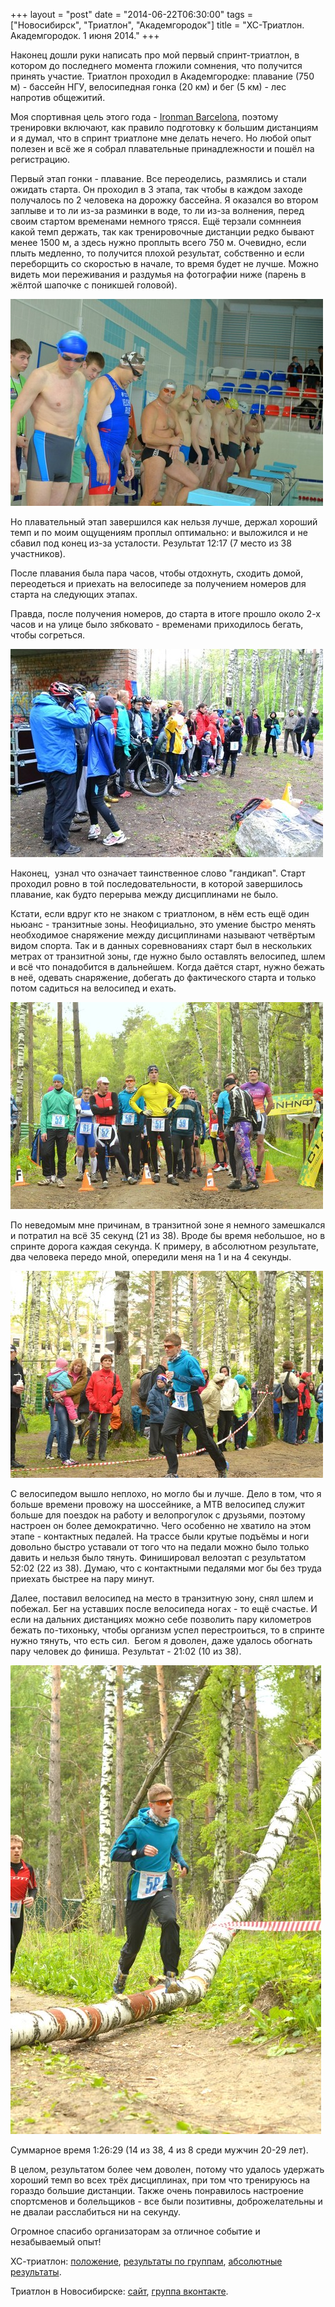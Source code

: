 +++
layout = "post"
date = "2014-06-22T06:30:00"
tags = ["Новосибирск", "Триатлон", "Академгородок"]
title = "ХС-Триатлон. Академгородок. 1 июня 2014."
+++

Наконец дошли руки написать про мой первый спринт-триатлон, в котором до последнего момента гложили сомнения, что получится принять участие. Триатлон проходил в Академгородке: плавание (750 м) - бассейн НГУ, велосипедная гонка (20 км) и бег (5 км) - лес напротив общежитий.

Моя спортивная цель этого года - [Ironman Barcelona](http://www.ironman.com/triathlon/events/emea/ironman/barcelona.aspx), поэтому тренировки включают, как правило подготовку к большим дистанциям и я думал, что в спринт триатлоне мне делать нечего. Но любой опыт полезен и всё же я собрал плавательные принадлежности и пошёл на регистрацию.

Первый этап гонки - плавание. Все переоделись, размялись и стали ожидать старта. Он проходил в 3 этапа, так чтобы в каждом заходе получалось по 2 человека на дорожку бассейна. Я оказался во втором заплыве и то ли из-за разминки в воде, то ли из-за волнения, перед своим стартом временами немного трясся. Ещё терзали сомннеия какой темп держать, так как тренировочные дистанции редко бывают менее 1500 м, а здесь нужно проплыть всего 750 м. Очевидно, если плыть медленно, то получится плохой результат, собственно и если переборщить со скоростью в начале, то время будет не лучше. Можно видеть мои переживания и раздумья на фотографии ниже (парень в жёлтой шапочке с поникшей головой).

![image](/images/2be3e974cf0eb9b9acc354f18122d9288f5263960b6de8354ae578a8448061b6.jpg)

Но плавательный этап завершился как нельзя лучше, держал хороший темп и по моим ощущениям проплыл оптимально: и выложился и не сбавил под конец из-за усталости. Результат 12:17 (7 место из 38 участников).

После плавания была пара часов, чтобы отдохнуть, сходить домой, переодеться и приехать на велосипеде за получением номеров для старта на следующих этапах.

Правда, после получения номеров, до старта в итоге прошло около 2-х часов и на улице было зябковато - временами приходилось бегать, чтобы согреться.

![image](/images/b224f1cc46cc8400094172e358342d03878591fc69067ac6142b6d64d48db6db.jpg)

Наконец,  узнал что означает таинственное слово "гандикап". Старт проходил ровно в той последовательности, в которой завершилось плавание, как будто перерыва между дисциплинами не было.

Кстати, если вдруг кто не знаком с триатлоном, в нём есть ещё один ньюанс - транзитные зоны. Неофициально, это умение быстро менять необходимое снаряжение между дисциплинами называют четвёртым видом спорта. Так и в данных соревнованиях старт был в нескольких метрах от транзитной зоны, где нужно было оставлять велосипед, шлем и всё что понадобится в дальнейшем. Когда даётся старт, нужно бежать в неё, одевать снаряжение, добегать до фактического старта и только потом садиться на велосипед и ехать.

![image](/images/f143ed1b768b2cf3a6116634df40e4b946b04aefb408fb1adbce3328b0eec74b.jpg)

По неведомым мне причинам, в транзитной зоне я немного замешкался и потратил на всё 35 секунд (21 из 38). Вроде бы время небольшое, но в спринте дорога каждая секунда. К примеру, в абсолютном результате, два человека передо мной, опередили меня на 1 и на 4 секунды. 

![image](/images/30c9b0081c154d25d6ef08031d91c3e57a645540a3b1f6172c2e15880b4a2afb.jpg)

С велосипедом вышло неплохо, но могло бы и лучше. Дело в том, что я больше времени провожу на шоссейнике, а MTB велосипед служит больше для поездок на работу и велопрогулок с друзьями, поэтому настроен он более демократично. Чего особенно не хватило на этом этапе - контактных педалей. На трассе были крутые подъёмы и ноги довольно быстро уставали от того что на педали можно было только давить и нельзя было тянуть. Финишировал велоэтап с результатом 52:02 (22 из 38). Думаю, что с контактными педалями мог бы без труда приехать быстрее на пару минут.

Далее, поставил велосипед на место в транзитную зону, снял шлем и побежал. Бег на уставших после велосипеда ногах - то ещё счастье. И если на дальних дистанциях можно себе позволить пару километров бежать по-тихоньку, чтобы организм успел перестроиться, то в спринте нужно тянуть, что есть сил.  Бегом я доволен, даже удалось обогнать пару человек до финиша. Результат - 21:02 (10 из 38).

![image](/images/78a8eaca4280667ff21ac4bba1f6c6e2d1992ec1c759452dca429b7ee56e0453.jpg)

Суммарное время 1:26:29 (14 из 38, 4 из 8 среди мужчин 20-29 лет).

В целом, результатом более чем доволен, потому что удалось удержать хороший темп во всех трёх дисциплинах, при том что тренируюсь на гораздо большие дистанции. Также очень понравилось настроение спортсменов и болельщиков - все были позитивны, доброжелательны и не двалаи расслабиться ни на секунду.

Огромное спасибо организаторам за отличное событие и незабываемый опыт!

ХС-триатлон: [положение](http://sportsoyuznsk.ru/Polojenia/triatlon/Polozhenie_XC_triathlon_nsk_1_06_2014.pdf), [результаты по группам](http://sportsoyuznsk.ru/Result/Letosezon2014/20140601_XC_Triathlon_res.pdf), [абсолютные результаты](http://sportsoyuznsk.ru/Result/Letosezon2014/20140601_XC_Triathlon_abs.pdf).

Триатлон в Новосибирске: [сайт](http://nsktriathlon.ru/), [группа вконтакте](http://vk.com/club49868073).